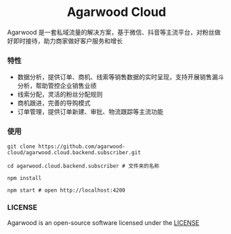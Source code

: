 <h1 align="center">Agarwood Cloud</h1>
Agarwood 是一套私域流量的解决方案，基于微信、抖音等主流平台，对粉丝做好即时接待，助力商家做好客户服务和增长

### 特性

- 数据分析，提供订单、商机、线索等销售数据的实时呈现，支持开展销售漏斗分析，帮助管控企业销售业绩
- 线索分配，灵活的粉丝分配规则
- 商机跟进，完善的导购模式
- 订单管理，提供订单新建、审批、物流跟踪等主流功能

### 使用

```shell
git clone https://github.com/agarwood-cloud/agarwood.cloud.backend.subscriber.git

cd agarwood.cloud.backend.subscriber # 文件夹的名称

npm install

npm start # open http://localhost:4200
```

### LICENSE

Agarwood is an open-source software licensed under the [LICENSE](LICENSE)
